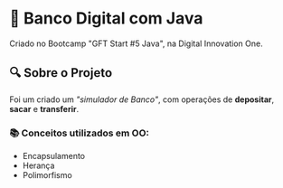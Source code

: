 # 🏦 Banco Digital com Java
Criado no Bootcamp "GFT Start #5 Java", na Digital Innovation One.

## 🔍 Sobre o Projeto
Foi um criado um *"simulador de Banco"*, com operações de **depositar**, **sacar** e **transferir**. 

### 📚 Conceitos utilizados em OO:
- Encapsulamento
- Herança
- Polimorfismo
